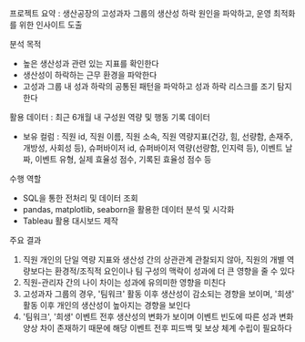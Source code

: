 프로젝트 요약 : 생산공장의 고성과자 그룹의 생산성 하락 원인을 파악하고, 운영 최적화를 위한 인사이트 도출

분석 목적
- 높은 생산성과 관련 있는 지표를 확인한다
- 생산성이 하락하는 근무 환경을 파악한다
- 고성과 그룹 내 성과 하락의 공통된 패턴을 파악하고 성과 하락 리스크를 조기 탐지한다

활용 데이터 : 최근 6개월 내 구성원 역량 및 행동 기록 데이터
- 보유 컬럼 : 직원 id, 직원 이름, 직원 소속, 직원 역량지표(건강, 힘, 선량함, 손재주, 개방성, 사회성 등), 슈퍼바이저 id, 슈퍼바이저 역량(선량함, 인지력 등), 이벤트 날짜, 이벤트 유형, 실제 효율성 점수, 기록된 효율성 점수 등 

수행 역할
- SQL을 통한 전처리 및 데이터 조회
- pandas, matplotlib, seaborn을 활용한 데이터 분석 및 시각화
- Tableau 활용 대시보드 제작

주요 결과
1) 직원 개인의 단일 역량 지표와 생산성 간의 상관관계 관찰되지 않아, 직원의 개별 역량보다는 환경적/조직적 요인이나 팀 구성의 맥락이 성과에 더 큰 영향을 줄 수 있다
2) 직원-관리자 간의 나이 차이는 성과에 유의미한 영향을 미친다
3) 고성과자 그룹의 경우, '팀워크' 활동 이후 생산성이 감소되는 경향을 보이며, '희생' 활동 이후 개인의 생산성이 높아지는 경향을 보인다
4) '팀워크', '희생' 이벤트 전후 생산성의 변화가 보이며 이벤트 빈도에 따른 성과 변화 양상 차이 존재하기 때문에 해당 이벤트 전후 피드백 및 보상 체계 수립이 필요하다
